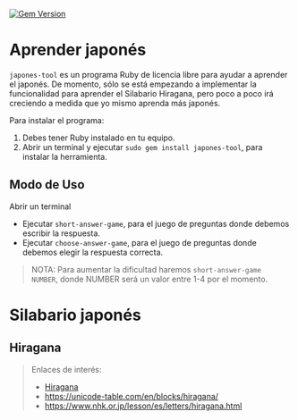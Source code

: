 
[![Gem Version](https://badge.fury.io/rb/learn-japanese.svg)](https://badge.fury.io/rb/learn-japanese)

# Aprender japonés

`japones-tool` es un programa Ruby de licencia libre para ayudar a aprender el japonés.
De momento, sólo se está empezando a implementar la funcionalidad para aprender el Silabario Hiragana, pero poco a poco irá creciendo a medida que yo mismo aprenda más japonés.

Para instalar el programa:
1. Debes tener Ruby instalado en tu equipo.
2. Abrir un terminal y ejecutar `sudo gem install japones-tool`, para instalar la herramienta.

## Modo de Uso

Abrir un terminal
* Ejecutar `short-answer-game`, para el juego de preguntas donde debemos escribir la respuesta.
* Ejecutar `choose-answer-game`, para el juego de preguntas donde debemos elegir la respuesta correcta.

> NOTA: Para aumentar la dificultad haremos `short-answer-game NUMBER`, donde NUMBER será un valor entre 1-4 por el momento.

# Silabario japonés

## Hiragana

> Enlaces de interés:
> * [Hiragana](https://unicode-table.com/en/blocks/hiragana/)
> * https://unicode-table.com/en/blocks/hiragana/
> * https://www.nhk.or.jp/lesson/es/letters/hiragana.html
